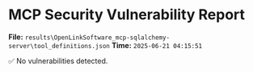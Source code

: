 # MCP Security Vulnerability Report
**File:** `results\OpenLinkSoftware_mcp-sqlalchemy-server\tool_definitions.json`
**Time:** `2025-06-21 04:15:51`

✅ No vulnerabilities detected.